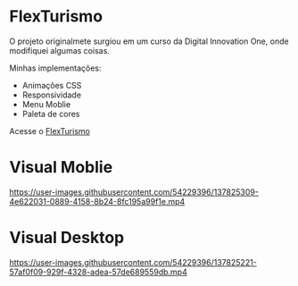 # FlexTurismo

O projeto originalmete surgiou em um curso da Digital Innovation One, onde modifiquei algumas coisas.

Minhas implementações:
-  Animações CSS
-  Responsividade
-  Menu Moblie
-  Paleta de cores

Acesse o [FlexTurismo](https://nbo2001.github.io/FlexTurismo/)
# Visual Moblie
https://user-images.githubusercontent.com/54229396/137825309-4e622031-0889-4158-8b24-8fc195a99f1e.mp4

# Visual Desktop
https://user-images.githubusercontent.com/54229396/137825221-57af0f09-929f-4328-adea-57de689559db.mp4

